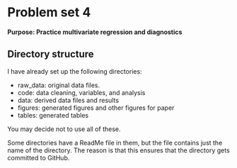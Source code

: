 # Problem set 4

**Purpose: Practice multivariate regression and diagnostics**

## Directory structure

I have already set up the following directories:

- raw_data: original data files.
- code: data cleaning, variables, and analysis
- data: derived data files and results
- figures: generated figures and other figures for paper
- tables: generated tables

You may decide not to use all of these.

Some directories have a ReadMe file in them, but the
file contains just the name of the directory.
The reason is that this ensures that the directory
gets committed to GitHub.


